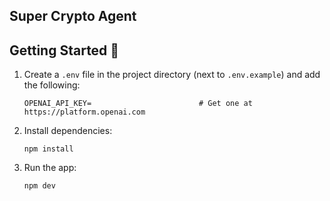 ## Super Crypto Agent

## Getting Started 🚀


1. Create a `.env` file in the project directory (next to `.env.example`) and add the following:

   ```
   OPENAI_API_KEY=                        # Get one at https://platform.openai.com
   ```

2. Install dependencies:
   ```
   npm install
   ```

3. Run the app:
    ```
    npm dev
    ```

